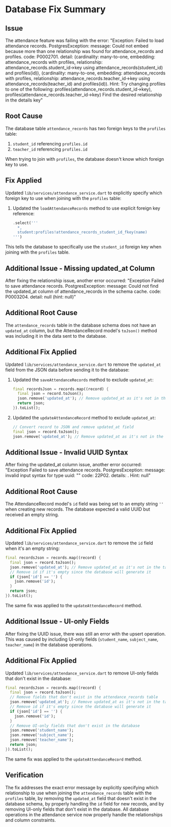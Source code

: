 # Database Fix Summary

## Issue
The attendance feature was failing with the error:
"Exception: Failed to load attendance records. PostgresException: message: Could not embed because more than one relationship was found for attendance_records and profiles. code: P0002701. detail: (cardinality: many-to-one, embedding: attendance_records with profiles, relationship: attendance_records.student_id->key using attendance_records(student_id) and profiles(id)), (cardinality: many-to-one, embedding: attendance_records with profiles, relationship: attendance_records.teacher_id->key using attendance_records(teacher_id) and profiles(id)). Hint: Try changing profiles to one of the following: profiles(attendance_records.student_id->key), profiles(attendance_records.teacher_id->key) Find the desired relationship in the details key"

## Root Cause
The database table `attendance_records` has two foreign keys to the `profiles` table:
1. `student_id` referencing `profiles.id`
2. `teacher_id` referencing `profiles.id`

When trying to join with `profiles`, the database doesn't know which foreign key to use.

## Fix Applied
Updated `lib/services/attendance_service.dart` to explicitly specify which foreign key to use when joining with the `profiles` table:

1. Updated the `loadAttendanceRecords` method to use explicit foreign key reference:
   ```dart
   .select('''
     *,
     student:profiles!attendance_records_student_id_fkey(name)
   ''')
   ```

This tells the database to specifically use the `student_id` foreign key when joining with the `profiles` table.

## Additional Issue - Missing updated_at Column
After fixing the relationship issue, another error occurred:
"Exception Failed to save attendance records. PostgresException: message: Could not find the updated_at column of attendance_records in the schema cache. code: P0003204. detail: null (hint: null)"

## Additional Root Cause
The `attendance_records` table in the database schema does not have an `updated_at` column, but the AttendanceRecord model's `toJson()` method was including it in the data sent to the database.

## Additional Fix Applied
Updated `lib/services/attendance_service.dart` to remove the `updated_at` field from the JSON data before sending it to the database:

1. Updated the `saveAttendanceRecords` method to exclude `updated_at`:
   ```dart
   final recordsJson = records.map((record) {
     final json = record.toJson();
     json.remove('updated_at'); // Remove updated_at as it's not in the table schema
     return json;
   }).toList();
   ```

2. Updated the `updateAttendanceRecord` method to exclude `updated_at`:
   ```dart
   // Convert record to JSON and remove updated_at field
   final json = record.toJson();
   json.remove('updated_at'); // Remove updated_at as it's not in the table schema
   ```

## Additional Issue - Invalid UUID Syntax
After fixing the updated_at column issue, another error occurred:
"Exception Failed to save attendance records. PostgresException: message: invalid input syntax for type uuid: "" code: 22P02. details: . Hint: null"

## Additional Root Cause
The AttendanceRecord model's `id` field was being set to an empty string `''` when creating new records. The database expected a valid UUID but received an empty string.

## Additional Fix Applied
Updated `lib/services/attendance_service.dart` to remove the `id` field when it's an empty string:
   ```dart
   final recordsJson = records.map((record) {
     final json = record.toJson();
     json.remove('updated_at'); // Remove updated_at as it's not in the table schema
     // Remove id if it's empty since the database will generate it
     if (json['id'] == '') {
       json.remove('id');
     }
     return json;
   }).toList();
   ```

The same fix was applied to the `updateAttendanceRecord` method.

## Additional Issue - UI-only Fields
After fixing the UUID issue, there was still an error with the upsert operation. This was caused by including UI-only fields (`student_name`, `subject_name`, `teacher_name`) in the database operations.

## Additional Fix Applied
Updated `lib/services/attendance_service.dart` to remove UI-only fields that don't exist in the database:
   ```dart
   final recordsJson = records.map((record) {
     final json = record.toJson();
     // Remove fields that don't exist in the attendance_records table
     json.remove('updated_at'); // Remove updated_at as it's not in the table schema
     // Remove id if it's empty since the database will generate it
     if (json['id'] == '') {
       json.remove('id');
     }
     // Remove UI-only fields that don't exist in the database
     json.remove('student_name');
     json.remove('subject_name');
     json.remove('teacher_name');
     return json;
   }).toList();
   ```

The same fix was applied to the `updateAttendanceRecord` method.

## Verification
The fix addresses the exact error message by explicitly specifying which relationship to use when joining the `attendance_records` table with the `profiles` table, by removing the `updated_at` field that doesn't exist in the database schema, by properly handling the `id` field for new records, and by removing UI-only fields that don't exist in the database. All database operations in the attendance service now properly handle the relationships and column constraints.
